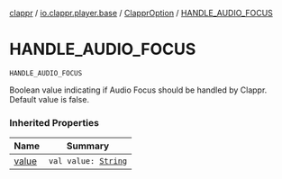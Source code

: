 [clappr](../../index.md) / [io.clappr.player.base](../index.md) / [ClapprOption](index.md) / [HANDLE_AUDIO_FOCUS](./-h-a-n-d-l-e_-a-u-d-i-o_-f-o-c-u-s.md)

# HANDLE_AUDIO_FOCUS

`HANDLE_AUDIO_FOCUS`

Boolean value indicating if Audio Focus should be handled by Clappr. Default value is false.

### Inherited Properties

| Name | Summary |
|---|---|
| [value](value.md) | `val value: `[`String`](https://kotlinlang.org/api/latest/jvm/stdlib/kotlin/-string/index.html) |
